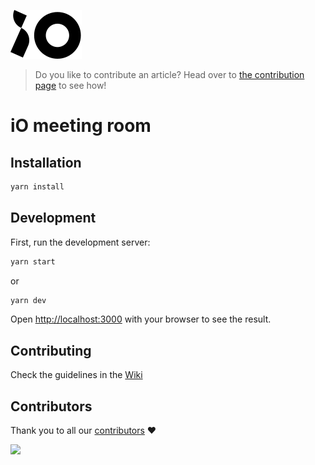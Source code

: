 ![iO logo](/public/io.svg)

> Do you like to contribute an article? Head over to [the contribution page](https://techhub.iodigital.com/contribute) to see how!

# iO meeting room

## Installation

```bash
yarn install
```

## Development

First, run the development server:

```bash
yarn start
```

or

```bash
yarn dev
```

Open [http://localhost:3000](http://localhost:3000) with your browser to see the result.

## Contributing

Check the guidelines in the [Wiki](https://github.com/iodigital-com/meetingroom-dashboard/wiki)

## Contributors

Thank you to all our [contributors](https://github.com/iodigital-com/meetingroom-dashboard/graphs/contributors) ❤️

<a href="https://github.com/iodigital-com/meetingroom-dashboard/graphs/contributors">
  <img src="https://contrib.rocks/image?repo=iodigital-com/meetingroom-dashboard" />
</a>
